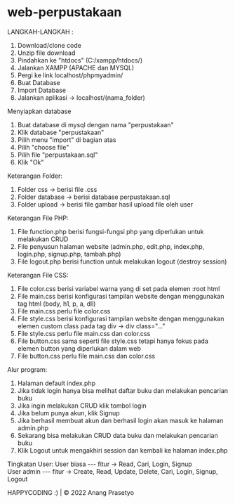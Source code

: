 # web-perpustakaan

LANGKAH-LANGKAH :
1. Download/clone code
2. Unzip file download
3. Pindahkan ke "htdocs" (C:/xampp/htdocs/)
4. Jalankan XAMPP (APACHE dan MYSQL)
5. Pergi ke link localhost/phpmyadmin/
6. Buat Database
7. Import Database
8. Jalankan aplikasi -> localhost/(nama_folder)

Menyiapkan database
1. Buat database di mysql dengan nama "perpustakaan"
2. Klik database "perpustakaan"
3. Pilih menu "import" di bagian atas
4. Pilih "choose file"
5. Pilih file "perpustakaan.sql"
6. Klik "Ok"

Keterangan Folder:
1. Folder css -> berisi file .css
2. Folder database -> berisi database perpustakaan.sql
3. Folder upload -> berisi file gambar hasil upload file oleh user

Keterangan File PHP:
1. File function.php berisi fungsi-fungsi php yang diperlukan untuk melakukan CRUD
2. File penyusun halaman website (admin.php, edit.php, index.php, login.php, signup.php, tambah.php)
3. File logout.php berisi function untuk melakukan logout (destroy session)

Keterangan File CSS:
1. File color.css berisi variabel warna yang di set pada elemen :root html
2. File main.css berisi konfigurasi tampilan website dengan menggunakan tag html (body, h1, p, a, dll)
3. File main.css perlu file color.css
4. File style.css berisi konfigurasi tampilan website dengan menggunakan elemen custom class pada tag div -> div class="..."
5. File style.css perlu file main.css dan color.css
6. File button.css sama seperti file style.css tetapi hanya fokus pada elemen button yang diperlukan dalam web
7. File button.css perlu file main.css dan color.css

Alur program:
1. Halaman default index.php
2. Jika tidak login hanya bisa melihat daftar buku dan melakukan pencarian buku
3. Jika ingin melakukan CRUD klik tombol login
4. Jika belum punya akun, klik Signup
5. Jika berhasil membuat akun dan berhasil login akan masuk ke halaman admin.php
6. Sekarang bisa melakukan CRUD data buku dan melakukan pencarian buku
7. Klik Logout untuk mengakhiri session dan kembali ke halaman index.php

Tingkatan User:
User biasa --- fitur -> Read, Cari, Login, Signup <br>
User admin --- fitur -> Create, Read, Update, Delete, Cari, Login, Signup, Logout <br>

HAPPYCODING :) | &copy; 2022 Anang Prasetyo
